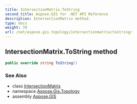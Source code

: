 ```yaml
---
title: IntersectionMatrix.ToString
second_title: Aspose.GIS for .NET API Reference
description: IntersectionMatrix method. 
type: docs
weight: 70
url: /net/aspose.gis.topology/intersectionmatrix/tostring/
---
```

## IntersectionMatrix.ToString method

```csharp
public override string ToString()
```

### See Also

* class [IntersectionMatrix](../)
* namespace [Aspose.Gis.Topology](../../intersectionmatrix/)
* assembly [Aspose.GIS](../../../)


